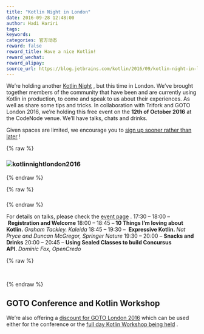 ```yaml
---
title: "Kotlin Night in London"
date: 2016-09-28 12:48:00
author: Hadi Hariri
tags:
keywords:
categories: 官方动态
reward: false
reward_title: Have a nice Kotlin!
reward_wechat:
reward_alipay:
source_url: https://blog.jetbrains.com/kotlin/2016/09/kotlin-night-in-london/
---
```


We’re holding another [Kotlin Night](https://info.jetbrains.com/Kotlin-Night-London.html) , but this time in London. We’ve brought together members of the community that have been and are currently using Kotlin in production, to come and speak to us about their experiences. As well as share some tips and tricks.
In collaboration with Trifork and GOTO London 2016, we’re holding this free event on the <strong>12th of October 2016</strong> at the CodeNode venue. We’ll have talks, chats and drinks.<br/>

Given spaces are limited, we encourage you to [sign up sooner rather than later](https://info.jetbrains.com/Kotlin-Night-London.html) !

{% raw %}
<h3><img alt="kotlinnightlondon2016" class="alignnone size-full wp-image-4300" data-recalc-dims="1" src="https://i0.wp.com/blog.jetbrains.com/kotlin/files/2016/09/KotlinNightLondon2016.png?resize=520%2C260&amp;ssl=1"/></h3>
{% endraw %}


{% raw %}
<h3></h3>
{% endraw %}

For details on talks, please check the [event page](https://info.jetbrains.com/Kotlin-Night-London.html) .
17:30 – 18:00 – <strong>Registration and Welcome</strong>
18:00 – 18:45 –<strong> 10 Things I’m loving about Kotlin. </strong><em>Graham Tackley. Kaleida</em>
18:45 – 19:30 –  <strong>Expressive Kotlin. </strong><em>Nat Pryce and Duncan McGregor, Springer Nature</em>
19:30 – 20:00 – <strong>Snacks and Drinks</strong>
20:00 – 20:45 – <strong>Using Sealed Classes to build Concursus API. </strong><em>Dominic Fox, OpenCredo</em>

{% raw %}
<p> </p>
{% endraw %}

## GOTO Conference and Kotlin Workshop

We’re also offering a [discount for GOTO London 2016](https://secure.trifork.com/london-2016/registration/registration.jsp?promotionCode=kotlin100) which can be used either for the conference or the [full day Kotlin Workshop being held](https://gotocon.com/london-2016/presentations/show_presentation.jsp?oid=7892) .
